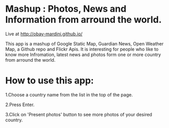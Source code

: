 # Mashup : Photos, News and Information from arround the world.
Live at http://obay-mardini.github.io/

This app is a mashup of Google Static Map, Guardian News, Open Weather Map, a Github repo and Flickr Apis.
It is interesting for people who like to know more Infromation, latest news and photos form one or more country from arround the world.

# How to use this app:
  1.Choose a country name from the list in the top of the page.
  
  2.Press Enter.
  
  3.Click on 'Present photos' button to see more photos of your desired country.

